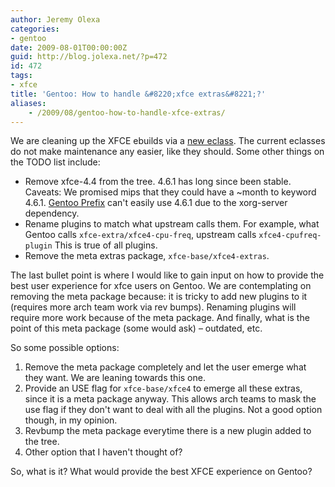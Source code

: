 ```yaml
---
author: Jeremy Olexa
categories:
- gentoo
date: 2009-08-01T00:00:00Z
guid: http://blog.jolexa.net/?p=472
id: 472
tags:
- xfce
title: 'Gentoo: How to handle &#8220;xfce extras&#8221;?'
aliases:
    - /2009/08/gentoo-how-to-handle-xfce-extras/
---
```


We are cleaning up the XFCE ebuilds via a [new eclass][1]. The current eclasses do not make maintenance any easier, like they should. Some other things on the TODO list include:

  * Remove xfce-4.4 from the tree. 4.6.1 has long since been stable. Caveats: We promised mips that they could have a ~month to keyword 4.6.1. [Gentoo Prefix][2] can't easily use 4.6.1 due to the xorg-server dependency.
  * Rename plugins to match what upstream calls them. For example, what Gentoo calls `xfce-extra/xfce4-cpu-freq`, upstream calls `xfce4-cpufreq-plugin` This is true of all plugins.
  * Remove the meta extras package, `xfce-base/xfce4-extras`.

The last bullet point is where I would like to gain input on how to provide the best user experience for xfce users on Gentoo. We are contemplating on removing the meta package because: it is tricky to add new plugins to it (requires more arch team work via rev bumps). Renaming plugins will require more work because of the meta package. And finally, what is the point of this meta package (some would ask) &#8211; outdated, etc.

So some possible options:

  1. Remove the meta package completely and let the user emerge what they want. We are leaning towards this one.
  2. Provide an USE flag for `xfce-base/xfce4` to emerge all these extras, since it is a meta package anyway. This allows arch teams to mask the use flag if they don't want to deal with all the plugins. Not a good option though, in my opinion.
  3. Revbump the meta package everytime there is a new plugin added to the tree.
  4. Other option that I haven't thought of?

So, what is it? What would provide the best XFCE experience on Gentoo?

 [1]: http://archives.gentoo.org/gentoo-dev/msg_1b936bfecc26ef53d2572006d4556aef.xml
 [2]: http://www.gentoo.org/proj/en/gentoo-alt/prefix/